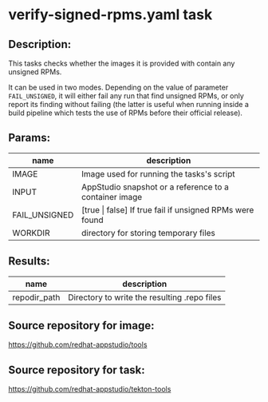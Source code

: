# verify-signed-rpms.yaml task

## Description:
This tasks checks whether the images it is provided with contain any unsigned RPMs.

It can be used in two modes. Depending on the value of parameter `FAIL_UNSIGNED`, it
will either fail any run that find unsigned RPMs, or only report its finding without
failing (the latter is useful when running inside a build pipeline which tests the use of RPMs before their official release).

## Params:

| name            | description                                                       |
|-----------------|-------------------------------------------------------------------|
| IMAGE           | Image used for running the tasks's script                         |
| INPUT           | AppStudio snapshot or a reference to a container image            |
| FAIL_UNSIGNED   | [true \| false] If true fail if unsigned RPMs were found          |
| WORKDIR         | directory for storing temporary files                             |


## Results:

| name              | description                               |
|-------------------|-------------------------------------------|
| repodir_path      | Directory to write the resulting .repo files |

## Source repository for image:
https://github.com/redhat-appstudio/tools

## Source repository for task:
https://github.com/redhat-appstudio/tekton-tools

